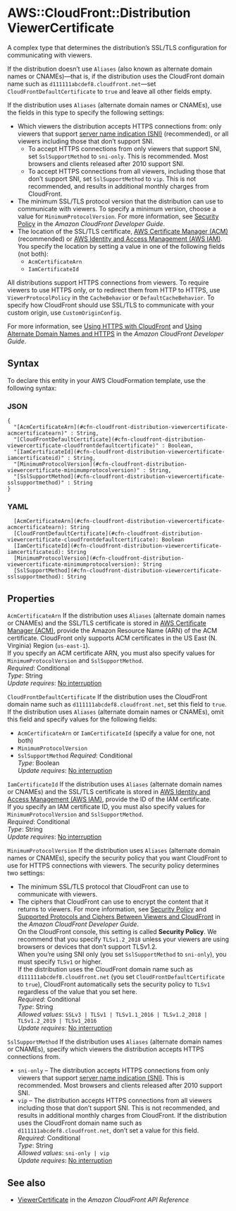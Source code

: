 # AWS::CloudFront::Distribution ViewerCertificate<a name="aws-properties-cloudfront-distribution-viewercertificate"></a>

A complex type that determines the distribution’s SSL/TLS configuration for communicating with viewers\.

If the distribution doesn’t use `Aliases` \(also known as alternate domain names or CNAMEs\)—that is, if the distribution uses the CloudFront domain name such as `d111111abcdef8.cloudfront.net`—set `CloudFrontDefaultCertificate` to `true` and leave all other fields empty\.

If the distribution uses `Aliases` \(alternate domain names or CNAMEs\), use the fields in this type to specify the following settings:
+ Which viewers the distribution accepts HTTPS connections from: only viewers that support [server name indication \(SNI\)](https://en.wikipedia.org/wiki/Server_Name_Indication) \(recommended\), or all viewers including those that don’t support SNI\.
  + To accept HTTPS connections from only viewers that support SNI, set `SslSupportMethod` to `sni-only`\. This is recommended\. Most browsers and clients released after 2010 support SNI\. 
  + To accept HTTPS connections from all viewers, including those that don’t support SNI, set `SslSupportMethod` to `vip`\. This is not recommended, and results in additional monthly charges from CloudFront\. 
+ The minimum SSL/TLS protocol version that the distribution can use to communicate with viewers\. To specify a minimum version, choose a value for `MinimumProtocolVersion`\. For more information, see [Security Policy](https://docs.aws.amazon.com/AmazonCloudFront/latest/DeveloperGuide/distribution-web-values-specify.html#DownloadDistValues-security-policy) in the *Amazon CloudFront Developer Guide*\.
+ The location of the SSL/TLS certificate, [AWS Certificate Manager \(ACM\)](https://docs.aws.amazon.com/acm/latest/userguide/acm-overview.html) \(recommended\) or [AWS Identity and Access Management \(AWS IAM\)](https://docs.aws.amazon.com/IAM/latest/UserGuide/id_credentials_server-certs.html)\. You specify the location by setting a value in one of the following fields \(not both\):
  +  `AcmCertificateArn` 
  +  `IamCertificateId` 

All distributions support HTTPS connections from viewers\. To require viewers to use HTTPS only, or to redirect them from HTTP to HTTPS, use `ViewerProtocolPolicy` in the `CacheBehavior` or `DefaultCacheBehavior`\. To specify how CloudFront should use SSL/TLS to communicate with your custom origin, use `CustomOriginConfig`\.

For more information, see [Using HTTPS with CloudFront](https://docs.aws.amazon.com/AmazonCloudFront/latest/DeveloperGuide/using-https.html) and [ Using Alternate Domain Names and HTTPS](https://docs.aws.amazon.com/AmazonCloudFront/latest/DeveloperGuide/using-https-alternate-domain-names.html) in the *Amazon CloudFront Developer Guide*\.

## Syntax<a name="aws-properties-cloudfront-distribution-viewercertificate-syntax"></a>

To declare this entity in your AWS CloudFormation template, use the following syntax:

### JSON<a name="aws-properties-cloudfront-distribution-viewercertificate-syntax.json"></a>

```
{
  "[AcmCertificateArn](#cfn-cloudfront-distribution-viewercertificate-acmcertificatearn)" : String,
  "[CloudFrontDefaultCertificate](#cfn-cloudfront-distribution-viewercertificate-cloudfrontdefaultcertificate)" : Boolean,
  "[IamCertificateId](#cfn-cloudfront-distribution-viewercertificate-iamcertificateid)" : String,
  "[MinimumProtocolVersion](#cfn-cloudfront-distribution-viewercertificate-minimumprotocolversion)" : String,
  "[SslSupportMethod](#cfn-cloudfront-distribution-viewercertificate-sslsupportmethod)" : String
}
```

### YAML<a name="aws-properties-cloudfront-distribution-viewercertificate-syntax.yaml"></a>

```
  [AcmCertificateArn](#cfn-cloudfront-distribution-viewercertificate-acmcertificatearn): String
  [CloudFrontDefaultCertificate](#cfn-cloudfront-distribution-viewercertificate-cloudfrontdefaultcertificate): Boolean
  [IamCertificateId](#cfn-cloudfront-distribution-viewercertificate-iamcertificateid): String
  [MinimumProtocolVersion](#cfn-cloudfront-distribution-viewercertificate-minimumprotocolversion): String
  [SslSupportMethod](#cfn-cloudfront-distribution-viewercertificate-sslsupportmethod): String
```

## Properties<a name="aws-properties-cloudfront-distribution-viewercertificate-properties"></a>

`AcmCertificateArn`  <a name="cfn-cloudfront-distribution-viewercertificate-acmcertificatearn"></a>
If the distribution uses `Aliases` \(alternate domain names or CNAMEs\) and the SSL/TLS certificate is stored in [AWS Certificate Manager \(ACM\)](https://docs.aws.amazon.com/acm/latest/userguide/acm-overview.html), provide the Amazon Resource Name \(ARN\) of the ACM certificate\. CloudFront only supports ACM certificates in the US East \(N\. Virginia\) Region \(`us-east-1`\)\.  
If you specify an ACM certificate ARN, you must also specify values for `MinimumProtocolVersion` and `SslSupportMethod`\.   
*Required*: Conditional  
*Type*: String  
*Update requires*: [No interruption](https://docs.aws.amazon.com/AWSCloudFormation/latest/UserGuide/using-cfn-updating-stacks-update-behaviors.html#update-no-interrupt)

`CloudFrontDefaultCertificate`  <a name="cfn-cloudfront-distribution-viewercertificate-cloudfrontdefaultcertificate"></a>
If the distribution uses the CloudFront domain name such as `d111111abcdef8.cloudfront.net`, set this field to `true`\.  
If the distribution uses `Aliases` \(alternate domain names or CNAMEs\), omit this field and specify values for the following fields:  
+  `AcmCertificateArn` or `IamCertificateId` \(specify a value for one, not both\)
+  `MinimumProtocolVersion` 
+  `SslSupportMethod` 
*Required*: Conditional  
*Type*: Boolean  
*Update requires*: [No interruption](https://docs.aws.amazon.com/AWSCloudFormation/latest/UserGuide/using-cfn-updating-stacks-update-behaviors.html#update-no-interrupt)

`IamCertificateId`  <a name="cfn-cloudfront-distribution-viewercertificate-iamcertificateid"></a>
If the distribution uses `Aliases` \(alternate domain names or CNAMEs\) and the SSL/TLS certificate is stored in [AWS Identity and Access Management \(AWS IAM\)](https://docs.aws.amazon.com/IAM/latest/UserGuide/id_credentials_server-certs.html), provide the ID of the IAM certificate\.  
If you specify an IAM certificate ID, you must also specify values for `MinimumProtocolVersion` and `SslSupportMethod`\.   
*Required*: Conditional  
*Type*: String  
*Update requires*: [No interruption](https://docs.aws.amazon.com/AWSCloudFormation/latest/UserGuide/using-cfn-updating-stacks-update-behaviors.html#update-no-interrupt)

`MinimumProtocolVersion`  <a name="cfn-cloudfront-distribution-viewercertificate-minimumprotocolversion"></a>
If the distribution uses `Aliases` \(alternate domain names or CNAMEs\), specify the security policy that you want CloudFront to use for HTTPS connections with viewers\. The security policy determines two settings:  
+ The minimum SSL/TLS protocol that CloudFront can use to communicate with viewers\.
+ The ciphers that CloudFront can use to encrypt the content that it returns to viewers\.
For more information, see [Security Policy](https://docs.aws.amazon.com/AmazonCloudFront/latest/DeveloperGuide/distribution-web-values-specify.html#DownloadDistValues-security-policy) and [Supported Protocols and Ciphers Between Viewers and CloudFront](https://docs.aws.amazon.com/AmazonCloudFront/latest/DeveloperGuide/secure-connections-supported-viewer-protocols-ciphers.html#secure-connections-supported-ciphers) in the *Amazon CloudFront Developer Guide*\.  
On the CloudFront console, this setting is called **Security Policy**\.
We recommend that you specify `TLSv1.2_2018` unless your viewers are using browsers or devices that don’t support TLSv1\.2\.  
When you’re using SNI only \(you set `SslSupportMethod` to `sni-only`\), you must specify `TLSv1` or higher\.   
If the distribution uses the CloudFront domain name such as `d111111abcdef8.cloudfront.net` \(you set `CloudFrontDefaultCertificate` to `true`\), CloudFront automatically sets the security policy to `TLSv1` regardless of the value that you set here\.  
*Required*: Conditional  
*Type*: String  
*Allowed values*: `SSLv3 | TLSv1 | TLSv1.1_2016 | TLSv1.2_2018 | TLSv1.2_2019 | TLSv1_2016`  
*Update requires*: [No interruption](https://docs.aws.amazon.com/AWSCloudFormation/latest/UserGuide/using-cfn-updating-stacks-update-behaviors.html#update-no-interrupt)

`SslSupportMethod`  <a name="cfn-cloudfront-distribution-viewercertificate-sslsupportmethod"></a>
If the distribution uses `Aliases` \(alternate domain names or CNAMEs\), specify which viewers the distribution accepts HTTPS connections from\.  
+  `sni-only` – The distribution accepts HTTPS connections from only viewers that support [server name indication \(SNI\)](https://en.wikipedia.org/wiki/Server_Name_Indication)\. This is recommended\. Most browsers and clients released after 2010 support SNI\.
+  `vip` – The distribution accepts HTTPS connections from all viewers including those that don’t support SNI\. This is not recommended, and results in additional monthly charges from CloudFront\.
If the distribution uses the CloudFront domain name such as `d111111abcdef8.cloudfront.net`, don’t set a value for this field\.  
*Required*: Conditional  
*Type*: String  
*Allowed values*: `sni-only | vip`  
*Update requires*: [No interruption](https://docs.aws.amazon.com/AWSCloudFormation/latest/UserGuide/using-cfn-updating-stacks-update-behaviors.html#update-no-interrupt)

## See also<a name="aws-properties-cloudfront-distribution-viewercertificate--seealso"></a>
+  [ViewerCertificate](https://docs.aws.amazon.com/cloudfront/latest/APIReference/API_ViewerCertificate.html) in the *Amazon CloudFront API Reference* 
